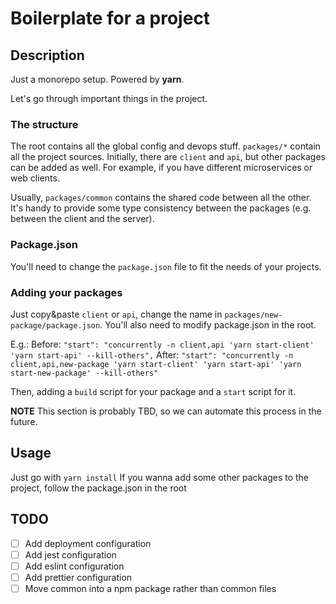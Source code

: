 # Boilerplate for a project

## Description
Just a monorepo setup.
Powered by **yarn**.

Let's go through important things in the project.

### The structure
The root contains all the global config and devops stuff.
`packages/*` contain all the project sources.
Initially, there are `client` and `api`, but other packages can be added as well.
For example, if you have different microservices or web clients.

Usually, `packages/common` contains the shared code between all the other.
It's handy to provide some type consistency between the packages (e.g. between the client and the server).

### Package.json
You'll need to change the `package.json` file to fit the needs of your projects.

### Adding your packages
Just copy&paste `client` or `api`, change the name in `packages/new-package/package.json`.
You'll also need to modify package.json in the root.

E.g.:
Before: 
`"start": "concurrently -n client,api 'yarn start-client' 'yarn start-api' --kill-others",`
After:
`"start": "concurrently -n client,api,new-package 'yarn start-client' 'yarn start-api' 'yarn start-new-package' --kill-others"`

Then, adding a `build` script for your package and a `start` script for it.

**NOTE** This section is probably TBD, so we can automate this process in the future.



## Usage
Just go with `yarn install`
If you wanna add some other packages to the project, follow the package.json in the root


## TODO
- [ ] Add deployment configuration
- [ ] Add jest configuration
- [ ] Add eslint configuration 
- [ ] Add prettier configuration
- [ ] Move common into a npm package rather than common files
